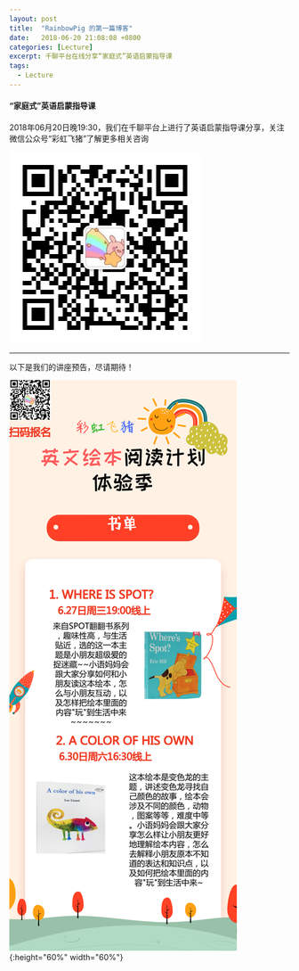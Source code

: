 ```yaml
---
layout: post
title:  "RainbowPig 的第一篇博客"
date:   2018-06-20 21:08:08 +0800
categories: [Lecture]
excerpt: 千聊平台在线分享“家庭式”英语启蒙指导课
tags:
  - Lecture
---
```



#### “家庭式”英语启蒙指导课

2018年06月20日晚19:30，我们在千聊平台上进行了英语启蒙指导课分享，关注微信公众号“彩虹飞猪”了解更多相关咨询

![彩虹飞猪-20180610](/assets/images/official-account-qr.jpg)

----

以下是我们的讲座预告，尽请期待！

![彩虹飞猪-preview](/assets/images/20180627-preview.png){:height="60%" width="60%"}
